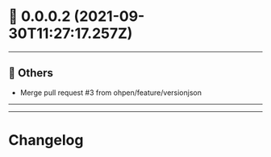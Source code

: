 # :confetti_ball: 0.0.0.2 (2021-09-30T11:27:17.257Z)
- - -
## :newspaper: Others
* Merge pull request #3 from ohpen/feature/versionjson
- - -
- - -
# Changelog

